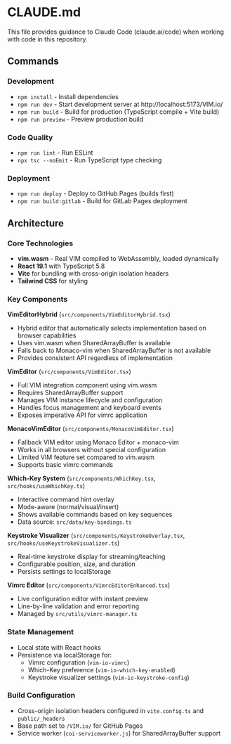 # CLAUDE.md

This file provides guidance to Claude Code (claude.ai/code) when working with code in this repository.

## Commands

### Development
- `npm install` - Install dependencies
- `npm run dev` - Start development server at http://localhost:5173/VIM.io/
- `npm run build` - Build for production (TypeScript compile + Vite build)
- `npm run preview` - Preview production build

### Code Quality
- `npm run lint` - Run ESLint
- `npx tsc --noEmit` - Run TypeScript type checking

### Deployment
- `npm run deploy` - Deploy to GitHub Pages (builds first)
- `npm run build:gitlab` - Build for GitLab Pages deployment

## Architecture

### Core Technologies
- **vim.wasm** - Real VIM compiled to WebAssembly, loaded dynamically
- **React 19.1** with TypeScript 5.8
- **Vite** for bundling with cross-origin isolation headers
- **Tailwind CSS** for styling

### Key Components

**VimEditorHybrid** (`src/components/VimEditorHybrid.tsx`)
- Hybrid editor that automatically selects implementation based on browser capabilities
- Uses vim.wasm when SharedArrayBuffer is available
- Falls back to Monaco-vim when SharedArrayBuffer is not available
- Provides consistent API regardless of implementation

**VimEditor** (`src/components/VimEditor.tsx`)
- Full VIM integration component using vim.wasm
- Requires SharedArrayBuffer support
- Manages VIM instance lifecycle and configuration
- Handles focus management and keyboard events
- Exposes imperative API for vimrc application

**MonacoVimEditor** (`src/components/MonacoVimEditor.tsx`)
- Fallback VIM editor using Monaco Editor + monaco-vim
- Works in all browsers without special configuration
- Limited VIM feature set compared to vim.wasm
- Supports basic vimrc commands

**Which-Key System** (`src/components/WhichKey.tsx`, `src/hooks/useWhichKey.ts`)
- Interactive command hint overlay
- Mode-aware (normal/visual/insert)
- Shows available commands based on key sequences
- Data source: `src/data/key-bindings.ts`

**Keystroke Visualizer** (`src/components/KeystrokeOverlay.tsx`, `src/hooks/useKeystrokeVisualizer.ts`)
- Real-time keystroke display for streaming/teaching
- Configurable position, size, and duration
- Persists settings to localStorage

**Vimrc Editor** (`src/components/VimrcEditorEnhanced.tsx`)
- Live configuration editor with instant preview
- Line-by-line validation and error reporting
- Managed by `src/utils/vimrc-manager.ts`

### State Management
- Local state with React hooks
- Persistence via localStorage for:
  - Vimrc configuration (`vim-io-vimrc`)
  - Which-Key preference (`vim-io-which-key-enabled`)
  - Keystroke visualizer settings (`vim-io-keystroke-config`)

### Build Configuration
- Cross-origin isolation headers configured in `vite.config.ts` and `public/_headers`
- Base path set to `/VIM.io/` for GitHub Pages
- Service worker (`coi-serviceworker.js`) for SharedArrayBuffer support